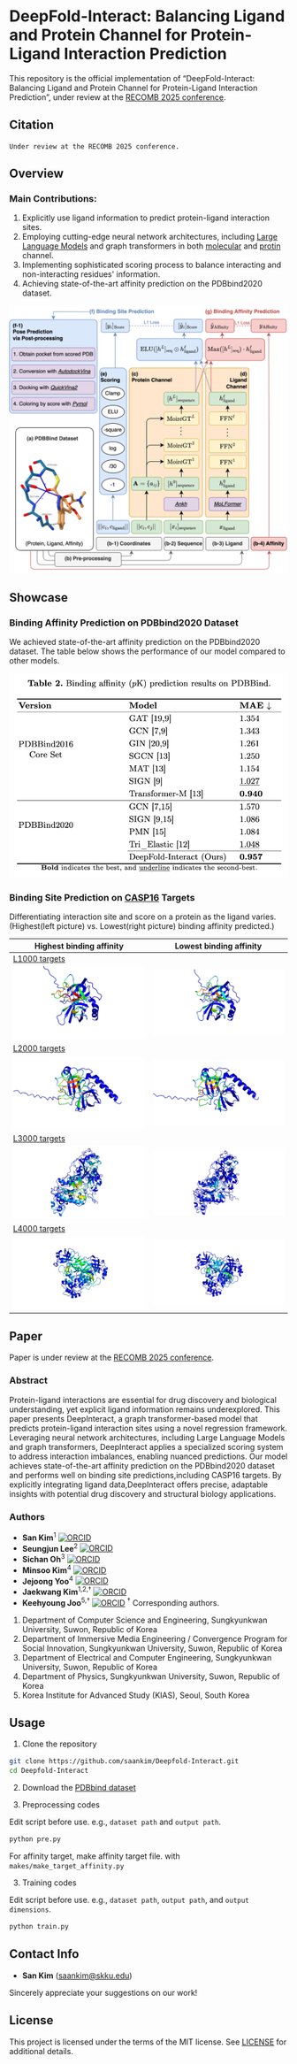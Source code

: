 # DeepFold-Interact: Balancing Ligand and Protein Channel for Protein-Ligand Interaction Prediction

This repository is the official implementation of “DeepFold-Interact: Balancing Ligand and Protein Channel for Protein-Ligand Interaction Prediction”, under review at the [RECOMB 2025 conference](https://recomb.org/recomb2025/).

## Citation
```
Under review at the RECOMB 2025 conference.
```

## Overview

### Main Contributions:

1. Explicitly use ligand information to predict protein-ligand interaction sites.
2. Employing cutting-edge neural network architectures, including [Large Language Models](https://github.com/agemagician/Ankh) and graph transformers in both [molecular](https://github.com/IBM/molformer) and [protin](https://openreview.net/forum?id=sJzfxRbEv6) channel.
3. Implementing sophisticated scoring process to balance interacting and non-interacting residues' information.
4. Achieving state-of-the-art affinity prediction on the PDBbind2020 dataset.

![architecture overview](images/architecture.png)

## Showcase

### Binding Affinity Prediction on PDBbind2020 Dataset

We achieved state-of-the-art affinity prediction on the PDBbind2020 dataset. The table below shows the performance of our model compared to other models.

![affinity table](images/affinity_table.png)

### Binding Site Prediction on [CASP16](https://predictioncenter.org/casp16/index.cgi) Targets

Differentiating interaction site and score on a protein as the ligand varies. (Highest(left picture) vs. Lowest(right picture) binding affinity predicted.)

| Highest binding affinity       | Lowest binding affinity        |
|--------------------------------|--------------------------------|
| [L1000 targets](https://predictioncenter.org/casp16/target.cgi?id=59&view=all)                  |                                |
| ![showcase](images/L1000a.png) | ![showcase](images/L1000b.png) |
| [L2000 targets](https://predictioncenter.org/casp16/target.cgi?id=58&view=all)                  |                                |
| ![showcase](images/L2000a.png) | ![showcase](images/L2000b.png) |
| [L3000 targets](https://predictioncenter.org/casp16/target.cgi?id=57&view=all)                  |                                |
| ![showcase](images/L3000a.png) | ![showcase](images/L3000b.png) |
| [L4000 targets](https://predictioncenter.org/casp16/target.cgi?id=56&view=all)                  |                                |
| ![showcase](images/L4000a.png) | ![showcase](images/L4000b.png) |

## Paper

Paper is under review at the [RECOMB 2025 conference](https://recomb.org/recomb2025/).

### Abstract

Protein-ligand interactions are essential for drug discovery and biological understanding, yet explicit ligand information remains underexplored. This paper presents DeepInteract, a graph transformer-based model that predicts protein-ligand interaction sites using a novel regression framework. Leveraging neural network architectures, including Large Language Models and graph transformers, DeepInteract applies a specialized scoring system to address interaction imbalances, enabling nuanced predictions. Our model achieves state-of-the-art affinity prediction on the PDBbind2020 dataset and performs well on binding site predictions,including CASP16 targets. By explicitly integrating ligand data,DeepInteract offers precise, adaptable insights with potential drug discovery and structural biology applications.

### Authors

- **San Kim**<sup>1</sup> [![ORCID](https://img.shields.io/badge/ORCID-0000--0002--7681--7987-green)](https://orcid.org/0000-0002-7681-7987)
- **Seungjun Lee**<sup>2</sup> [![ORCID](https://img.shields.io/badge/ORCID-0009--0003--9913--6871-green)](https://orcid.org/0009-0003-9913-6871)
- **Sichan Oh**<sup>3</sup> [![ORCID](https://img.shields.io/badge/ORCID-0009--0005--5232--3586-green)](https://orcid.org/0009-0005-5232-3586)
- **Minsoo Kim**<sup>4</sup> [![ORCID](https://img.shields.io/badge/ORCID-0000--0002--3961--9703-green)](https://orcid.org/0000-0002-3961-9703)
- **Jejoong Yoo**<sup>4</sup> [![ORCID](https://img.shields.io/badge/ORCID-0000--0001--7120--8464-green)](https://orcid.org/0000-0001-7120-8464)
- **Jaekwang Kim**<sup>1,2,†</sup> [![ORCID](https://img.shields.io/badge/ORCID-0000--0001--5174--0074-green)](https://orcid.org/0000-0001-5174-0074)
- **Keehyoung Joo**<sup>5,†</sup> [![ORCID](https://img.shields.io/badge/ORCID-0000--0002--4612--0927-green)](https://orcid.org/0000-0002-4612-0927)
<sup>†</sup> Corresponding authors.

1. Department of Computer Science and Engineering, Sungkyunkwan University, Suwon, Republic of Korea
2. Department of Immersive Media Engineering / Convergence Program for Social Innovation, Sungkyunkwan University, Suwon, Republic of Korea
3. Department of Electrical and Computer Engineering, Sungkyunkwan University, Suwon, Republic of Korea
4. Department of Physics, Sungkyunkwan University, Suwon, Republic of Korea
5. Korea Institute for Advanced Study (KIAS), Seoul, South Korea

## Usage
1. Clone the repository
```bash
git clone https://github.com/saankim/Deepfold-Interact.git
cd Deepfold-Interact
```

2. Download the [PDBbind dataset](https://www.pdbbind-plus.org.cn)

2. Preprocessing codes

Edit script before use. e.g., `dataset path` and `output path`.
```bash
python pre.py
```

For affinity target, make affinity target file. with `makes/make_target_affinity.py`

3. Training codes

Edit script before use. e.g., `dataset path`, `output path`, and `output dimensions`.

```bash
python train.py
```

## Contact Info

- **San Kim** (saankim@skku.edu)

Sincerely appreciate your suggestions on our work!


## License

This project is licensed under the terms of the MIT license. See [LICENSE](https://github.com/saankim/Deepfold-Interact/blob/main/LICENSE) for additional details.
